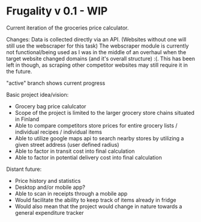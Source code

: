 # Frugality v 0.1 - WIP

Current iteration of the groceries price calculator.

Changes: Data is collected directly via an API. (Websites without one will still use the webscraper for this task)
The webscraper module is currently not functional/being used as I was in the middle of an overhaul when the target website changed domains (and it's overall structure) :(. This has been left in though, as scraping other competitor websites may still require it in the future.

"active" branch shows current progress

Basic project idea/vision:
- Grocery bag price calulcator
- Scope of the project is limited to the larger grocery store chains situated in Finland
- Able to compare competitors store prices for entire grocery lists / individual recipes / individual items
- Able to utilize google maps api to search nearby stores by utilizing a given street address (user defined radius)
- Able to factor in transit cost into final calculation
- Able to factor in potential delivery cost into final calculation

Distant future:
- Price history and statistics
- Desktop and/or mobile app?
- Able to scan in receipts through a mobile app
- Would facilitate the ability to keep track of items already in fridge
- Would also mean that the project would change in nature towards a general expenditure tracker
